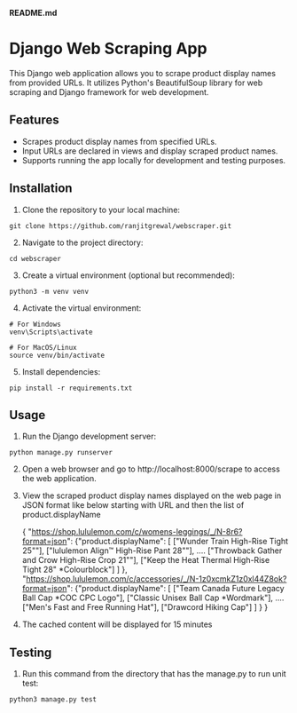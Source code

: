 **README.md**

# Django Web Scraping App

This Django web application allows you to scrape product display names from provided URLs. It utilizes Python's BeautifulSoup library for web scraping and Django framework for web development.

## Features

- Scrapes product display names from specified URLs.
- Input URLs are declared  in views and display scraped product names.
- Supports running the app locally for development and testing purposes.

## Installation

1. Clone the repository to your local machine:

```
git clone https://github.com/ranjitgrewal/webscraper.git
```

2. Navigate to the project directory:

```
cd webscraper
```

3. Create a virtual environment (optional but recommended):

```
python3 -m venv venv
```

4. Activate the virtual environment:

```
# For Windows
venv\Scripts\activate

# For MacOS/Linux
source venv/bin/activate
```

5. Install dependencies:

```
pip install -r requirements.txt
```

## Usage

1. Run the Django development server:

```
python manage.py runserver
```

2. Open a web browser and go to http://localhost:8000/scrape to access the web application.

3. View the scraped product display names displayed on the web page in JSON format like below starting with URL and then the list of product.displayName

   {
     "https://shop.lululemon.com/c/womens-leggings/_/N-8r6?format=json":
       {"product.displayName":
         [
           ["Wunder Train High-Rise Tight 25\""],
            ["lululemon Align™ High-Rise Pant 28\""],
            ....
           ["Throwback Gather and Crow High-Rise Crop 21\""],
           ["Keep the Heat Thermal High-Rise Tight 28\" *Colourblock"]
         ]
      },
    "https://shop.lululemon.com/c/accessories/_/N-1z0xcmkZ1z0xl44Z8ok?format=json":
     {"product.displayName":
       [
         ["Team Canada Future Legacy Ball Cap *COC CPC Logo"],
         ["Classic Unisex Ball Cap *Wordmark"],
         ....
         ["Men's Fast and Free Running Hat"],
         ["Drawcord Hiking Cap"]
       ]
      }
   }

5. The cached content will be displayed for 15 minutes

## Testing

1. Run this command from the directory that has the manage.py to run unit test:

```
python3 manage.py test
```
